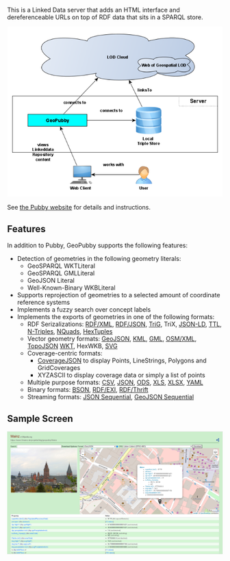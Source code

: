 This is a Linked Data server that adds an HTML interface and
dereferenceable URLs on top of RDF data that sits in a SPARQL
store.

![GeoPubby Architecture](geopubby.png)

See [the Pubby website](http://www4.wiwiss.fu-berlin.de/pubby/)
for details and instructions.

## Features

In addition to Pubby, GeoPubby supports the following features:

* Detection of geometries in the following geometry literals:
  * GeoSPARQL WKTLiteral
  * GeoSPARQL GMLLiteral
  * GeoJSON Literal
  * Well-Known-Binary WKBLiteral
* Supports reprojection of geometries to a selected amount of coordinate reference systems
* Implements a fuzzy search over concept labels 
* Implements the exports of geometries in one of the following formats:
  * RDF Serizalizations: [RDF/XML](https://www.w3.org/TR/rdf-syntax-grammar/), [RDF/JSON](https://www.w3.org/TR/rdf-json/), [TriG](https://www.w3.org/TR/trig/), TriX, [JSON-LD](https://json-ld.org/spec/latest/json-ld/), [TTL](https://www.w3.org/TR/turtle/), [N-Triples](https://www.w3.org/TR/n-triples/), [NQuads](https://www.w3.org/TR/n-quads/), [HexTuples](https://github.com/ontola/hextuples)
  * Vector geometry formats: [GeoJSON](https://geojson.org/), [KML](https://www.ogc.org/standards/kml/), [GML](https://www.ogc.org/standards/gml), [OSM/XML](https://wiki.openstreetmap.org/wiki/OSM_XML), [TopoJSON](https://github.com/topojson/topojson) [WKT](https://www.ogc.org/standards/sfa), HexWKB, [SVG](https://www.w3.org/Graphics/SVG/)
  * Coverage-centric formats:
     * [CoverageJSON](https://covjson.org) to display Points, LineStrings, Polygons and GridCoverages
     * XYZASCII to display coverage data or simply a list of points
  * Multiple purpose formats: [CSV](https://tools.ietf.org/html/rfc4180), [JSON](https://www.json.org/json-en.html), [ODS](http://www.openoffice.org/sc/excelfileformat.pdf), [XLS](http://www.openoffice.org/sc/excelfileformat.pdf), [XLSX](http://www.openoffice.org/sc/excelfileformat.pdf), [YAML](https://yaml.org)
  * Binary formats: [BSON](http://bsonspec.org/), [RDF/EXI](https://www.w3.org/TR/exi/), [RDF/Thrift](https://afs.github.io/rdf-thrift/)
  * Streaming formats: [JSON Sequential](https://tools.ietf.org/html/rfc7464), [GeoJSON Sequential](https://github.com/geojson/geojson-text-sequences)

## Sample Screen

![GeoPubby Architecture](pubbyexample.png)
